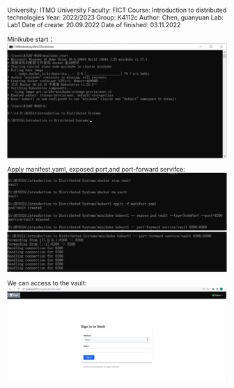 University: ITMO University Faculty: FICT Course: Introduction to distributed technologies Year: 2022/2023 Group: K4112c Author: Chen, guanyuan Lab: Lab1 Date of create: 20.09.2022 Date of finished: 03.11.2022


Minikube start：
![Alt text](https://github.com/RIGHT-WOOD/2022_2023-introduction_to_distributed_technologies-k4113c-Guanyuan_Chen/blob/main/lab1/%E5%9B%BE%E7%89%871.png)

Apply manifest.yaml, exposed port,and port-forward servifce:
![Alt text](https://github.com/RIGHT-WOOD/2022_2023-introduction_to_distributed_technologies-k4113c-Guanyuan_Chen/blob/main/lab1/%E5%9B%BE%E7%89%872.png)
![Alt text](https://github.com/RIGHT-WOOD/2022_2023-introduction_to_distributed_technologies-k4113c-Guanyuan_Chen/blob/main/lab1/%E5%9B%BE%E7%89%873.png)


We can access to the vault:
![Alt text](https://github.com/RIGHT-WOOD/2022_2023-introduction_to_distributed_technologies-k4113c-Guanyuan_Chen/blob/main/lab1/%E5%9B%BE%E7%89%874.png)
